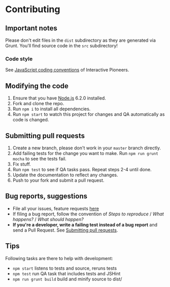 # Contributing

## Important notes
Please don't edit files in the `dist` subdirectory as they are generated via Grunt. You'll find source code in the `src` subdirectory!

### Code style
See [JavaScript coding conventions](http://conventions.interactive-pioneers.com/JavaScript) of Interactive Pioneers.

## Modifying the code

1. Ensure that you have [Node.js](http://nodejs.org/) 6.2.0 installed.
1. Fork and clone the repo.
1. Run `npm i` to install all dependencies.
1. Run `npm start` to watch this project for changes and QA automatically as code is changed.

## Submitting pull requests

1. Create a new branch, please don't work in your `master` branch directly.
1. Add failing tests for the change you want to make. Run `npm run grunt mocha` to see the tests fail.
1. Fix stuff.
1. Run `npm test` to see if QA tasks pass. Repeat steps 2-4 until done.
1. Update the documentation to reflect any changes.
1. Push to your fork and submit a pull request.

## Bug reports, suggestions

- File all your issues, feature requests [here](https://github.com/interactive-pioneers/iptools-jquery-tooltip/issues)
- If filing a bug report, follow the convention of _Steps to reproduce_ / _What happens?_ / _What should happen?_
- __If you're a developer, write a failing test instead of a bug report__ and send a Pull Request. See [Submitting pull requests](#submitting-pull-requests).

## Tips

Following tasks are there to help with development:

- `npm start` listens to tests and source, reruns tests
- `npm test` run QA task that includes tests and JSHint
- `npm run grunt build` build and minify source to dist/
